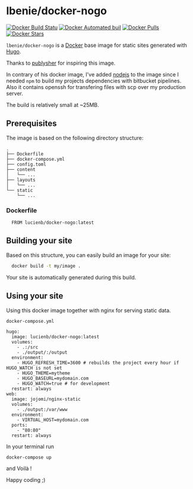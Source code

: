 # lbenie/docker-nogo

[![Docker Build Statu](https://img.shields.io/docker/build/lucienb/docker-nogo.svg)]()
[![Docker Automated buil](https://img.shields.io/docker/automated/lucienb/docker-nogo.svg)]()
[![Docker Pulls](https://img.shields.io/docker/pulls/lucienb/docker-nogo.svg)]()
[![Docker Stars](https://img.shields.io/docker/stars/lucienb/docker-nogo.svg)]()

`lbenie/docker-nogo` is a [Docker](https://www.docker.io) base image for static sites generated with [Hugo](http://gohugo.io).

Thanks to [publysher](https://github.com/publysher) for inspiring this image.

In contrary of his docker image, I've added [nodejs](https://nodejs.org/) to the image since I needed `npm` to build my projects dependencies with bitbucket pipelines.
Also it contains openssh for transfering files with scp over my production server.

The build is relatively small at ~25MB.

## Prerequisites

The image is based on the following directory structure:
```
.
├── Dockerfile
├── docker-compose.yml
├── config.toml
├── content
│   └── ...
├── layouts
│   └── ...
└── static
    └── ...
```
### Dockerfile

```Docker
  FROM lucienb/docker-nogo:latest
```

## Building your site

Based on this structure, you can easily build an image for your site:
```sh
  docker build -t my/image .
```
Your site is automatically generated during this build. 

## Using your site

Using this docker image together with nginx for serving static data.

`docker-compose.yml`
```Docker
hugo:
  image: lucienb/docker-nogo:latest
  volumes:
    - .:/src
    - ./output/:/output
  environment:
    - HUGO_REFRESH_TIME=3600 # rebuilds the project every hour if HUGO_WATCH is not set
    - HUGO_THEME=mytheme
    - HUGO_BASEURL=mydomain.com
    - HUGO_WATCH=true # for development
  restart: always
web:
  image: jojomi/nginx-static
  volumes:
    - ./output:/var/www
  environment:
    - VIRTUAL_HOST=mydomain.com
  ports:
    - "80:80"
  restart: always
```

In your terminal run
```sh
docker-compose up
```

and Voilà !

Happy coding ;)

